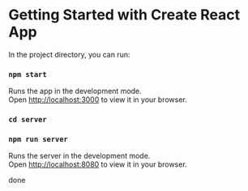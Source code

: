 # Getting Started with Create React App


In the project directory, you can run:

### `npm start`

Runs the app in the development mode.\
Open [http://localhost:3000](http://localhost:3000) to view it in your browser.




### `cd server`
### `npm run server`

Runs the server in the development mode.\
Open [http://localhost:8080](http://localhost:8080) to view it in your browser.

done






